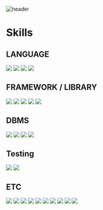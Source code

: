  ![header](https://capsule-render.vercel.app/api?type=Slice&color=FDC9C9&height=120&section=header&text=SungWoonYoon&fontSize=50)

<h1>Skills</h1>

<h2>LANGUAGE</h2>
<p float="left">
<img src="https://img.shields.io/badge/java-007396?style=flat-square&logo=java&logoColor=white"/>
<img src="https://img.shields.io/badge/javaScript-F7DF1E?style=flat-square&logo=javaScript&logoColor=white"/>
<img src="https://img.shields.io/badge/python-3776AB?style=flat-square&logo=python&logoColor=white"/>
<img src="https://img.shields.io/badge/typescript-3178C6?style=flat-square&logo=typescript&logoColor=white"/>

<h2>FRAMEWORK / LIBRARY</h2>
<p float="left">
 <img src="https://img.shields.io/badge/Spring-6DB33F?style=flat-square&logo=Spring&logoColor=white" />
<img src="https://img.shields.io/badge/react-61DAFB?style=flat-square&logo=react&logoColor=white"/>
<img src="https://img.shields.io/badge/next.js-000000?style=flat-square&logo=nextdotjs&logoColor=white"/>
<img src="https://img.shields.io/badge/Fastapi-009688?style=flat-square&logo=Fastapi&logoColor=white"/>
<img src="https://img.shields.io/badge/nestjs-E0234E?style=flat-square&logo=nestjs&logoColor=white"/>

</p>  
<h2>DBMS</h2>
<p float="left">
<img src="https://img.shields.io/badge/oracle-F80000?style=flat-square&logo=oracle&logoColor=white"/>
<img src="https://img.shields.io/badge/mysql-4479A1?style=flat-square&logo=mysql&logoColor=white"/>
<img src="https://img.shields.io/badge/mariadb-003545?style=flat-square&logo=mariadb&logoColor=white"/>
<img src="https://img.shields.io/badge/reids-DC382D?style=flat-square&logo=redis&logoColor=white"/>
</p>

<h2>Testing</h2>
<p float="left">
 <img src="https://img.shields.io/badge/junit5-25A162?style=flat-square&logo=junit5&logoColor=white"/>
<img src="https://img.shields.io/badge/jest-C21325?style=flat-square&logo=jest&logoColor=white"/>
</p>

<h2>ETC</h2>
<p float="left">
<img src="https://img.shields.io/badge/github-181717?style=flat-square&logo=github&logoColor=white"/>
<img src="https://img.shields.io/badge/gitlab-FC6D26?style=flat-square&logo=gitlab&logoColor=white"/>
<img src="https://img.shields.io/badge/travisci-3EAAAF?style=flat-square&logo=TravisCI&logoColor=white"/>
<img src="https://img.shields.io/badge/sourcetree-0052CC?style=flat-square&logo=sourceTree&logoColor=white"/>
 <img src="https://img.shields.io/badge/intellijidea-000000?style=flat-square&logo=intellijidea&logoColor=white"/>
 <img src="https://img.shields.io/badge/eclipseide-2C2255?style=flat-square&logo=eclipseide&logoColor=white"/>
 <img src="https://img.shields.io/badge/AMAZON EC2-FF9900?style=flat-square&logo=amazonec2&logoColor=white"/>
 <img src="https://img.shields.io/badge/amazons3-569A31?style=flat-square&logo=amazons3&logoColor=white"/>
 <img src="https://img.shields.io/badge/microsoftazure-0078D4?style=flat-square&logo=microsoftazure&logoColor=white"/>
 <img src="https://img.shields.io/badge/googlecloud-4285F4?style=flat-square&logo=googlecloud&logoColor=white"/>
</p>

